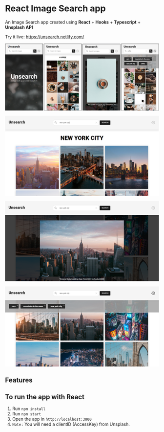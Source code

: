 # React Image Search app

An Image Search app created using **React** + **Hooks** + **Typescript** + **Unsplash API**

Try it live: https://unsearch.netlify.com/

![](public/images/1.PNG)

![](public/images/2.PNG)

![](public/images/3.PNG)

![](public/images/4.PNG)

## Features

## To run the app with React

1. Run `npm install`
2. Run `npm start`
3. Open the app in `http://localhost:3000`
4. `Note:` You will need a clientID (AccessKey) from Unsplash.

